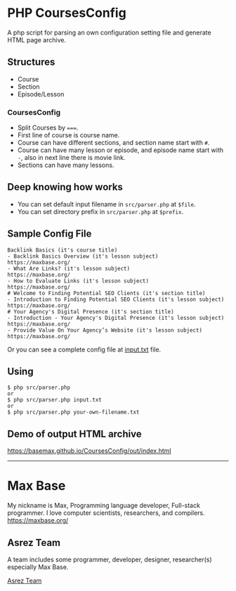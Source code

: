 # PHP CoursesConfig

A php script for parsing an own configuration setting file  and generate HTML page archive.

## Structures

- Course
- Section
- Episode/Lesson

### CoursesConfig

- Split Courses by `===`.
- First line of course is course name.
- Course can have different sections, and section name start with `#`.
- Course can have many lesson or episode, and episode name start with `-`, also in next line there is movie link.
- Sections can have many lessons.

## Deep knowing how works

- You can set default input filename in `src/parser.php` at `$file`.
- You can set directory prefix in `src/parser.php` at `$prefix`.

## Sample Config File

```
Backlink Basics (it's course title)
- Backlink Basics Overview (it's lesson subject)
https://maxbase.org/
- What Are Links? (it's lesson subject)
https://maxbase.org/
- How to Evaluate Links (it's lesson subject)
https://maxbase.org/
# Welcome to Finding Potential SEO Clients (it's section title)
- Introduction to Finding Potential SEO Clients (it's lesson subject)
https://maxbase.org/
# Your Agency's Digital Presence (it's section title)
- Introduction - Your Agency's Digital Presence (it's lesson subject)
https://maxbase.org/
- Provide Value On Your Agency’s Website (it's lesson subject)
https://maxbase.org/
```

Or you can see a complete config file at [input.txt](input.txt) file.

## Using

```
$ php src/parser.php
or
$ php src/parser.php input.txt
or
$ php src/parser.php your-own-filename.txt
```

## Demo of output HTML archive

https://basemax.github.io/CoursesConfig/out/index.html

---------

# Max Base

My nickname is Max, Programming language developer, Full-stack programmer. I love computer scientists, researchers, and compilers. https://maxbase.org/

## Asrez Team

A team includes some programmer, developer, designer, researcher(s) especially Max Base.

[Asrez Team](https://www.asrez.com/)
